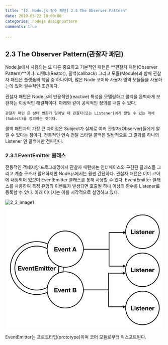 ```yaml
---
title: "[2. Node.js 필수 패턴] 2.3 The Observer Pattern"
date: 2019-05-22 10:00:00
categories: nodejs designpattern
comments: true

---
```


## 2.3 The Observer Pattern(관찰자 패턴)

Node.js에서 사용되는 또 다른 중요하고 기본적인 패턴은 **관찰자 패턴(Observer Pattern)**이다. 리액터(Reator), 콜백(callback) 그리고 모듈(Module)과 함께 관찰자 패턴은 플랫폼의 핵심 중 하나이며, 많은 Node 코어와 사용자 영역 모듈들을 사용하는데 있어 필수적인 조건이다.

관찰자 패턴은 Node.js의 반응적인(reactive) 특성을 모델링하고 콜백을 완벽하게 보완하는 이상적인 해결책이다. 아래와 같이 공식적인 정의를 내릴 수 있다.

``관찰자 패턴 은 상태 변화가 일어날 때 관찰자(또는 Listener)에게 알릴 수 있는 객체(Subect)를 정의하는 것이다.``

콜백 패턴과의 가장 큰 차이점은 Subject가 실제로 여러 관찰자(Observer)들에게 알릴 수 있다는 점이다. 전통적인 연속 전달 스타일 콜백은 일반적으로 그 결과를 하나의 Listener 인 콜백에만 전파한다.

### 2.3.1 EventEmitter 클래스

전통적인 객체지향 프로그래밍에서 관찰자 패턴에는 인터페이스와 구현된 클래스들 그리고 계층 구조가 필요하지만 Node.js에서는 훨씬 간단하다. 관찰자 패턴은 이미 코어에 내장되어 있으며 EventEmitter 클래스를 통해 사용할 수 있다. EventEmitter 클래스를 사용하여 특정 유형의 이벤트가 발생되면 호출될 하나 이상의 함수를 Listener로 등록할 수 있다. 아래 이미지는 이를 시각적으로 설명하고 있다.

![2_3_image1](https://firstwook.github.io/assets/img/2_3_image1.png)



![2_3_image1](assets/img/2_3_image1.png)

EventEmitter는 프로토타입(prototype)이며 코어 모듈로부터 익스포트된다. 